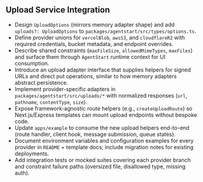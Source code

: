 ## Upload Service Integration

- Design `UploadOptions` (mirrors memory adapter shape) and add `uploads?: UploadOptions` to `packages/agentstart/src/types/options.ts`.
- Define provider unions for `vercelBlob`, `awsS3`, and `cloudflareR2` with required credentials, bucket metadata, and endpoint overrides.
- Describe shared constraints (`maxFileSize`, `allowedMimeTypes`, `maxFiles`) and surface them through `AgentStart` runtime context for UI consumption.
- Introduce an upload adapter interface that supplies helpers for signed URLs and direct put operations, similar to how memory adapters abstract persistence.
- Implement provider-specific adapters in `packages/agentstart/src/uploads/*` with normalized responses (`url`, `pathname`, `contentType`, `size`).
- Expose framework-agnostic route helpers (e.g., `createUploadRoute`) so Next.js/Express templates can mount upload endpoints without bespoke code.
- Update `apps/example` to consume the new upload helpers end-to-end (route handler, client hook, message submission, queue states).
- Document environment variables and configuration examples for every provider in `README` + template docs; include migration notes for existing deployments.
- Add integration tests or mocked suites covering each provider branch and constraint failure paths (oversized file, disallowed type, missing auth).
